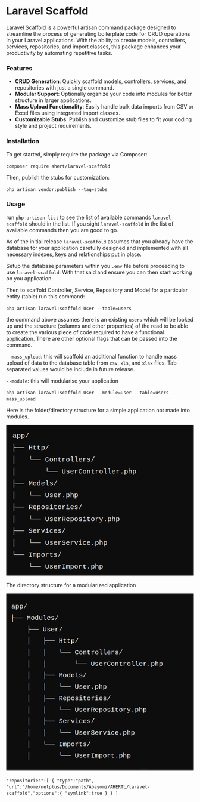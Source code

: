 # Laravel Scaffold

Laravel Scaffold is a powerful artisan command package designed to streamline the process of generating boilerplate code for CRUD operations in your Laravel applications. With the ability to create models, controllers, services, repositories, and import classes, this package enhances your productivity by automating repetitive tasks.

### Features

* **CRUD Generation**: Quickly scaffold models, controllers, services, and repositories with just a single command.
* **Modular Support**: Optionally organize your code into modules for better structure in larger applications.
* **Mass Upload Functionality**: Easily handle bulk data imports from CSV or Excel files using integrated import classes.
* **Customizable Stubs**: Publish and customize stub files to fit your coding style and project requirements.

### Installation

To get started, simply require the package via Composer:

`composer require ahert/laravel-scaffold`

Then, publish the stubs for customization:

`php artisan vendor:publish --tag=stubs`

### Usage

run `php artisan list` to see the list of available commands `laravel-scaffold` should in the list. If you sight `laravel-scaffold` in the list of available commands then you are good to go.

As of the initial release `laravel-scaffold` assumes that you already have the database for your application carefully designed and implemented with all necessary indexes, keys and relationships put in place.

Setup the database parameters within you `.env` file before proceeding to use `laravel-scaffold`. With that said and ensure you can then start working on you application.

Then to scaffold Controller, Service, Repository and Model for a particular entity (table) run this command:

`php artisan laravel:scaffold User --table=users`

the command above assumes there is an existing `users` which will be looked up and the structure (columns and other properties) of the read to be able to create the various piece of code required to have a functional application. There are other optional flags that can be passed into the command.

`--mass_upload`: this will scaffold an additional function to handle mass upload of data to the database table from `csv`, `xls`, and `xlsx` files. Tab separated values would be include in future release.

`--module`: this will modularise your application

`php artisan laravel:scaffold User --module=User --table=users --mass_upload`

Here is the folder/directory structure for a simple application not made into modules.

![1729777914016](image/README/1729777914016.png)

The directory structure for a modularized application

![1729778031062](image/README/1729778031062.png)

`"repositories":[
    {
        "type":"path",
        "url":"/home/netplus/Documents/Abayomi/AHERTL/laravel-scaffold","options":{
            "symlink":true
        }
    }
]`
